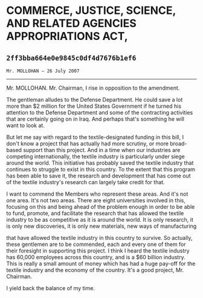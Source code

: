 # COMMERCE, JUSTICE, SCIENCE, AND RELATED AGENCIES APPROPRIATIONS ACT,
## `2ff3bba664e0e9845c0df4d7676b1ef6`
`Mr. MOLLOHAN — 26 July 2007`

---


Mr. MOLLOHAN. Mr. Chairman, I rise in opposition to the amendment.

The gentleman alludes to the Defense Department. He could save a lot 
more than $2 million for the United States Government if he turned his 
attention to the Defense Department and some of the contracting 
activities that are certainly going on in Iraq. And perhaps that's 
something he will want to look at.

But let me say with regard to the textile-designated funding in this 
bill, I don't know a project that has actually had more scrutiny, or 
more broad-based support than this project. And in a time when our 
industries are competing internationally, the textile industry is 
particularly under siege around the world. This initiative has probably 
saved the textile industry that continues to struggle to exist in this 
country. To the extent that this program has been able to save it, the 
research and development that has come out of the textile industry's 
research can largely take credit for that.

I want to commend the Members who represent these areas. And it's not 
one area. It's not two areas. There are eight universities involved in 
this, focusing on this and being ahead of the problem enough in order 
to be able to fund, promote, and facilitate the research that has 
allowed the textile industry to be as competitive as it is around the 
world. It is only research, it is only new discoveries, it is only new 
materials, new ways of manufacturing


that have allowed the textile industry in this country to survive. So 
actually, these gentlemen are to be commended, each and every one of 
them for their foresight in supporting this project. I think I heard 
the textile industry has 60,000 employees across this country, and is a 
$60 billion industry. This is really a small amount of money which has 
had a huge pay-off for the textile industry and the economy of the 
country. It's a good project, Mr. Chairman.

I yield back the balance of my time.